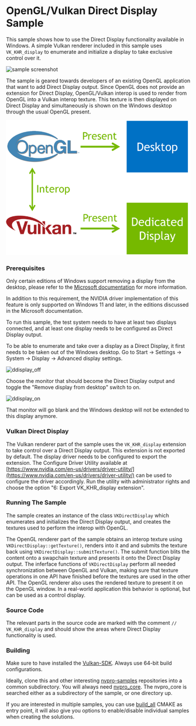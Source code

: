 # OpenGL/Vulkan Direct Display Sample

This sample shows how to use the Direct Display functionality available in Windows.
A simple Vulkan renderer included in this sample uses ```VK_KHR_display``` to enumerate and initialize a display to take exclusive control over it.

<img src="doc/Screenshot.png" alt="sample screenshot" title="sample screenshot" width="600">

The sample is geared towards developers of an existing OpenGL application that want to add Direct Display output.
Since OpenGL does not provide an extension for Direct Display, OpenGL/Vulkan interop is used to render from OpenGL into a Vulkan interop texture.
This texture is then displayed on Direct Display and simultaneously is shown on the Windows desktop through the usual OpenGL present.

<img src="doc/Overview.png" alt="overview" title="overview" width="600">

### Prerequisites
Only certain editions of Windows support removing a display from the desktop, please refer to the [Microsoft documentation](https://learn.microsoft.com/en-us/windows-hardware/drivers/display/specialized-monitors) for more information.

In addition to this requirement, the NVIDIA driver implementation of this feature is only supported on Windows 11 and later, in the editions discussed in the Microsoft documentation.

To run this sample, the test system needs to have at least two displays connected, and at least one display needs to be configured as Direct Display output.

To be able to enumerate and take over a display as a Direct Display, it first needs to be taken out of the Windows desktop.
Go to Start -> Settings -> System -> Display  -> Advanced display settings.

![ddisplay_off](doc/AdvancedDisplaySettings_OFF.png)

Choose the monitor that should become the Direct Display output and toggle the "Remove display from desktop" switch to on.

![ddisplay_on](doc/AdvancedDisplaySettings_ON.png)

That monitor will go blank and the Windows desktop will not be extended to this display anymore.

### Vulkan Direct Display
The Vulkan renderer part of the sample uses the ```VK_KHR_display``` extension to take control over a Direct Display output.
This extension is not exported by default. The display driver needs to be configured to export the extension.
The Configure Driver Utility available at [https://www.nvidia.com/en-us/drivers/driver-utility/](https://www.nvidia.com/en-us/drivers/driver-utility/) can be used to configure the driver accordingly.
Run the utility with administrator rights and choose the option "6: Export VK_KHR_display extension".

### Running The Sample
The sample creates an instance of the class ```VKDirectDisplay``` which enumerates and initializes the Direct Display output,
and creates the textures used to perform the interop with OpenGL.

The OpenGL renderer part of the sample obtains an interop texture using ```VKDirectDisplay::getTexture()```, renders into it and and submits the texture back using ```VKDirectDisplay::submitTexture()```.
The submit function blits the content onto a swapchain texture and presents it onto the Direct Display output. The inferface functions of ```VKDirectDisplay``` perform all needed synchronization between OpenGL and Vulkan, making sure that texture operations in one API have finished before the textures are used in the other API.
The OpenGL renderer also uses the rendered texture to present it on the OpenGL window. In a real-world application this behavior is optional, but can be used as a control display.

### Source Code
The relevant parts in the source code are marked with the comment ```// VK_KHR_display``` and should show the areas where Direct Display functionality is used.

### Building
Make sure to have installed the [Vulkan-SDK](http://lunarg.com/vulkan-sdk/). Always use 64-bit build configurations.

Ideally, clone this and other interesting [nvpro-samples](https://github.com/nvpro-samples) repositories into a common subdirectory. You will always need [nvpro_core](https://github.com/nvpro-samples/nvpro_core). The nvpro_core is searched either as a subdirectory of the sample, or one directory up.

If you are interested in multiple samples, you can use [build_all](https://github.com/nvpro-samples/build_all) CMAKE as entry point, it will also give you options to enable/disable individual samples when creating the solutions.

